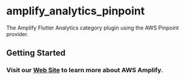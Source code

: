 # amplify_analytics_pinpoint

The Amplify Flutter Analytics category plugin using the AWS Pinpoint provider.

## Getting Started

### Visit our [Web Site](https://docs.amplify.aws/) to learn more about AWS Amplify.
